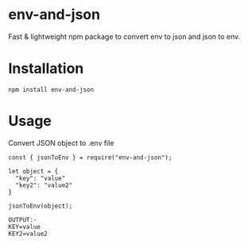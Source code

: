 # env-and-json
Fast &amp; lightweight npm package to convert env to json and json to env.

# Installation
`npm install env-and-json`

# Usage
Convert JSON object to .env file

```
const { jsonToEnv } = require("env-and-json");

let object = {
  "key": "value"
  "key2": "value2"
}

jsonToEnv(object);

OUTPUT:-
KEY=value
KEY2=value2
```